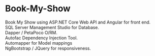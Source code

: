 # Book-My-Show
Book My Show using ASP.NET Core Web API and Angular for front end. <br>
SQL Server Management Studio for Database. <br>
Dapper / PetaPoco O/RM. <br>
Autofac Dependency Injection Tool. <br>
Automapper for Model mappings <br>
NgBootstrap / JQuery for responsiveness. <br> 
